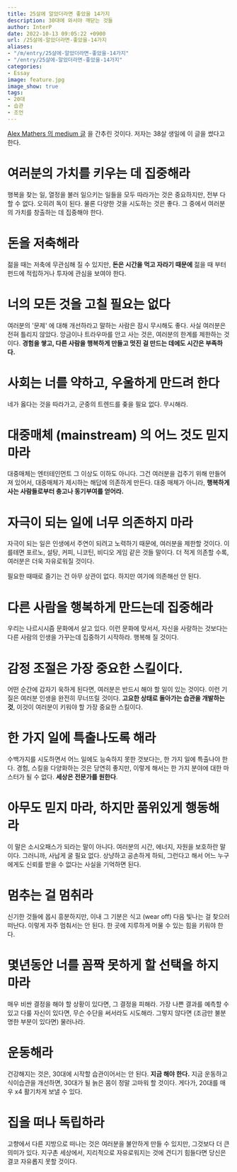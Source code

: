 ```yaml
---
title: 25살에 알았더라면 좋았을 14가지
description: 30대에 와서야 깨닫는 것들
author: InterP
date: 2022-10-13 09:05:22 +0900
url: /25살에-알았더라면-좋았을-14가지
aliases: 
- "/m/entry/25살에-알았더라면-좋았을-14가지"
- "/entry/25살에-알았더라면-좋았을-14가지"
categories: 
- Essay
image: feature.jpg
image_show: true
tags: 
- 20대
- 습관
- 조언
---
```


[Alex Mathers 의 medium 글](https://medium.com/@iamalexmathers/14-things-i-wish-i-knew-at-25-now-that-im-38-b9796e9ba574) 을 간추린 것이다. 저자는 38살 생일에 이 글을 썼다고 한다.

# 여러분의 가치를 키우는 데 집중해라

행복을 찾는 일, 열정을 불러 일으키는 일들을 모두 따라가는 것은 중요하지만, 전부 다 할 수 없다. 오히려 독이 된다. 물론 다양한 것을 시도하는 것은 좋다. 그 중에서 여러분의 가치를 창출하는 데 집중해야 한다.

# 돈을 저축해라

젊을 때는 저축에 무관심해 질 수 있지만, **돈은 시간을 먹고 자라기 때문에** 젊을 때 부터 펀드에 적립하거나 투자에 관심을 보여야 한다.

# 너의 모든 것을 고칠 필요는 없다

여러분의 '문제' 에 대해 개선하라고 말하는 사람은 잠시 무시해도 좋다. 사실 여러분은 전혀 틀리지 않았다. 앙금이나 트라우마를 안고 사는 것은, 여러분의 한계를 제한하는 것이다. **경험을 쌓고, 다른 사람을 행복하게 만들고 멋진 걸 만드는 데에도 시간은 부족하다.**

# 사회는 너를 약하고, 우울하게 만드려 한다

네가 옳다는 것을 따라가고, 군중의 트렌드를 좆을 필요 없다. 무시해라.

# 대중매체 (mainstream) 의 어느 것도 믿지 마라

대중매체는 엔터테인먼트 그 이상도 이하도 아니다. 그건 여러분을 겁주기 위해 만들어져 있어서, 대중매체가 제시하는 해답에 의존하게 만든다. 대중 매체가 아니라, **행복하게 사는 사람들로부터 충고나 동기부여를 얻어라.**

# 자극이 되는 일에 너무 의존하지 마라

자극이 되는 일은 인생에서 주연이 되려고 노력하기 때문에, 여러분을 제한할 것이다. 이를테면 포르노, 설탕, 커피, 니코틴, 비디오 게임 같은 것들 말이다. 더 적게 의존할 수록, 여러분은 더욱 자유로워질 것이다.

필요한 때때로 즐기는 건 아무 상관이 없다. 하지만 여기에 의존해선 안 된다.

# 다른 사람을 행복하게 만드는데 집중해라

우리는 나르시시즘 문화에서 살고 있다. 이런 문화에 맞서서, 자신을 사랑하는 것보다는 다른 사람의 인생을 가꾸는데 집중하기 시작하라. 행복해 질 것이다.

# 감정 조절은 가장 중요한 스킬이다.

어떤 순간에 갑자기 욱하게 된다면, 여러분은 반드시 해야 할 일이 있는 것이다. 이런 기질은 여러분 인생을 완전히 무너뜨릴 것이다. **고요한 상태로 돌아가는 습관을 개발하는 것**, 이것이 여러분이 키워야 할 가장 중요한 스킬이다.

# 한 가지 일에 특출나도록 해라

수백가지를 시도하면서 어느 일에도 능숙하지 못한 것보다는, 한 가지 일에 특출나야 한다. 경험, 스킬을 다양화하는 것은 당연히 좋지만, 이렇게 해서는 한 가지 분야에 대한 마스터가 될 수 없다. **세상은 전문가를 원한다**.

# 아무도 믿지 마라, 하지만 품위있게 행동해라

이 말은 소시오패스가 되라는 말이 아니다. 여러분의 시간, 에너지, 자원을 보호하란 말이다. 그러니까, 사납게 굴 필요 없다. 상냥하고 공손하게 하되, 그런다고 해서 어느 누구에게도 신뢰를 받을 수 없다는 사실을 기억하면 된다.

# 멈추는 걸 멈취라

신기한 것들에 몹시 흥분하지만, 이내 그 기분은 식고 (wear off) 다음 빛나는 걸 찾으러 떠난다. 이렇게 자주 멈춰서는 안 된다. 한 곳에 지루하게 머물 수 있는 힘을 키워야 한다.

# 몇년동안 너를 꼼짝 못하게 할 선택을 하지 마라

매우 비싼 결정을 해야 할 상황이 있다면, 그 결정을 피해라. 가장 나쁜 결과를 예측할 수 있고 다룰 자신이 있다면, 무슨 수단을 써서라도 시도해라. 그렇지 않다면 (조금만 불분명한 부분이 있다면) 물러나라.

# 운동해라

건강해지는 것은, 30대에 시작할 습관이어서는 안 된다. **지금 해야 한다.** 지금 운동하고 식이습관을 개선하면, 30대가 될 늙은 몸이 정말 고마워 할 것이다. 게다가, 20대를 매우 x4 활기차게 보낼 수 있다.

# 집을 떠나 독립하라

고향에서 다른 지방으로 떠나는 것은 여러분을 불안하게 만들 수 있지만, 그것보다 더 큰 의미가 있다. 지구촌 세상에서, 지리적으로 자유로워지는 것에 견디기 힘들다면 당신은 결코 자유롭지 못할 것이다.
